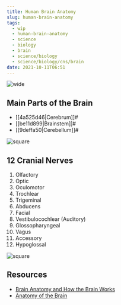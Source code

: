 ```yaml
---
title: Human Brain Anatomy
slug: human-brain-anatomy
tags:
  - wip
  - human-brain-anatomy
  - science
  - biology
  - brain
  - science/biology
  - science/biology/cns/brain
date: 2021-10-11T06:51
---
```


![wide](https://upload.wikimedia.org/wikipedia/commons/thumb/5/50/7_Tesla_MRI_of_the_ex_vivo_human_brain_at_100_micron_resolution_%28100_micron_MRI_acquired_FA25_sagittal%29_%28downsized%2C_original_speed%29.gif/300px-7_Tesla_MRI_of_the_ex_vivo_human_brain_at_100_micron_resolution_%28100_micron_MRI_acquired_FA25_sagittal%29_%28downsized%2C_original_speed%29.gif "image from Wikipedia (cc)")

## Main Parts of the Brain

- [[4a525d46|Cerebrum]]#
- [[be11d899|Brainstem]]#
- [[9deffa50|Cerebellum]]#

![square](https://upload.wikimedia.org/wikipedia/commons/d/d1/Diagram_showing_some_of_the_main_areas_of_the_brain_CRUK_188.svg "image from Wikimedia Commons (cc)")

## 12 Cranial Nerves

1. Olfactory
2. Optic
3. Oculomotor
4. Trochlear
5. Trigeminal
6. Abducens
7. Facial
8. Vestibulocochlear (Auditory)
9. Glossopharyngeal
10. Vagus
11. Accessory
12. Hypoglossal

![square](https://upload.wikimedia.org/wikipedia/commons/thumb/0/06/Blausen_0284_CranialNerves.png/800px-Blausen_0284_CranialNerves.png "image from Wikimedia Commons (cc)")

## Resources

- [Brain Anatomy and How the Brain Works](https://www.hopkinsmedicine.org/health/conditions-and-diseases/anatomy-of-the-brain)
- [Anatomy of the Brain](https://mayfieldclinic.com/pe-anatbrain.htm)
